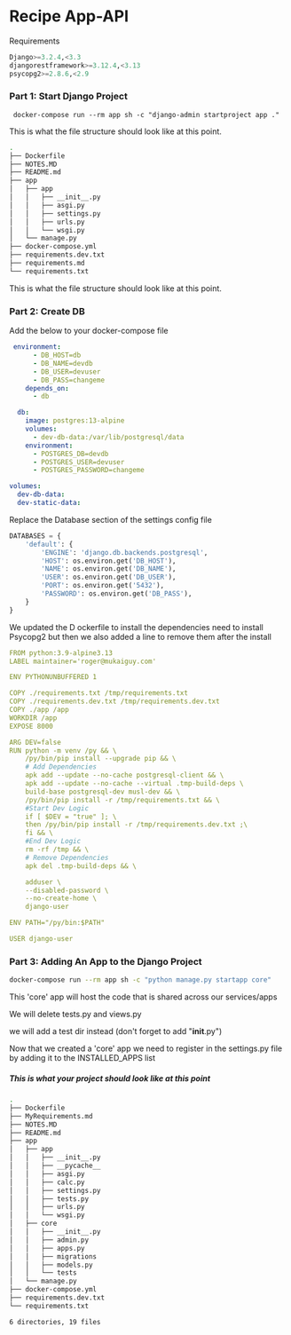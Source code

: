

# Recipe App-API



Requirements

```py
Django>=3.2.4,<3.3
djangorestframework>=3.12.4,<3.13
psycopg2>=2.8.6,<2.9
```



 ### Part 1: Start Django Project

```bas
 docker-compose run --rm app sh -c "django-admin startproject app ."
```

This is what the file structure should look like at this point.

```bash
.
├── Dockerfile
├── NOTES.MD
├── README.md
├── app
│   ├── app
│   │   ├── __init__.py
│   │   ├── asgi.py
│   │   ├── settings.py
│   │   ├── urls.py
│   │   └── wsgi.py
│   └── manage.py
├── docker-compose.yml
├── requirements.dev.txt
├── requirements.md
└── requirements.txt
```

This is what the file structure should look like at this point.



### Part 2: Create DB

Add the below to your docker-compose file

```yaml
 environment:
      - DB_HOST=db
      - DB_NAME=devdb
      - DB_USER=devuser
      - DB_PASS=changeme
    depends_on:
      - db

  db:
    image: postgres:13-alpine
    volumes:
      - dev-db-data:/var/lib/postgresql/data
    environment:
      - POSTGRES_DB=devdb
      - POSTGRES_USER=devuser
      - POSTGRES_PASSWORD=changeme

volumes:
  dev-db-data:
  dev-static-data:
```



Replace the Database section of the settings config file

```python
DATABASES = {
    'default': {
        'ENGINE': 'django.db.backends.postgresql',
        'HOST': os.environ.get('DB_HOST'),
        'NAME': os.environ.get('DB_NAME'),
        'USER': os.environ.get('DB_USER'),
        'PORT': os.environ.get('5432'),
        'PASSWORD': os.environ.get('DB_PASS'),
    }
}
```

We updated the D ockerfile to install the dependencies need to install Psycopg2 but then we also added a line to remove them after the install



```yaml
FROM python:3.9-alpine3.13
LABEL maintainer='roger@mukaiguy.com'

ENV PYTHONUNBUFFERED 1

COPY ./requirements.txt /tmp/requirements.txt
COPY ./requirements.dev.txt /tmp/requirements.dev.txt
COPY ./app /app
WORKDIR /app
EXPOSE 8000

ARG DEV=false
RUN python -m venv /py && \
    /py/bin/pip install --upgrade pip && \
    # Add Dependencies
    apk add --update --no-cache postgresql-client && \
    apk add --update --no-cache --virtual .tmp-build-deps \
    build-base postgresql-dev musl-dev && \
    /py/bin/pip install -r /tmp/requirements.txt && \
    #Start Dev Logic
    if [ $DEV = "true" ]; \
    then /py/bin/pip install -r /tmp/requirements.dev.txt ;\
    fi && \
    #End Dev Logic
    rm -rf /tmp && \
    # Remove Dependencies
    apk del .tmp-build-deps && \

    adduser \
    --disabled-password \
    --no-create-home \ 
    django-user 

ENV PATH="/py/bin:$PATH"

USER django-user


```



### Part 3: Adding An App to the Django Project

```bash
docker-compose run --rm app sh -c "python manage.py startapp core"
```

This 'core' app will host the code that is shared across our services/apps 

We will delete tests.py and views.py 

we will add a test dir instead (don't forget to add "____init____.py")

Now that we created a 'core' app we need to register in the settings.py file by adding it to the INSTALLED_APPS list



##### This is what your project should look like at this point

```bash
.
├── Dockerfile
├── MyRequirements.md
├── NOTES.MD
├── README.md
├── app
│   ├── app
│   │   ├── __init__.py
│   │   ├── __pycache__
│   │   ├── asgi.py
│   │   ├── calc.py
│   │   ├── settings.py
│   │   ├── tests.py
│   │   ├── urls.py
│   │   └── wsgi.py
│   ├── core
│   │   ├── __init__.py
│   │   ├── admin.py
│   │   ├── apps.py
│   │   ├── migrations
│   │   ├── models.py
│   │   └── tests
│   └── manage.py
├── docker-compose.yml
├── requirements.dev.txt
└── requirements.txt

6 directories, 19 files
```

